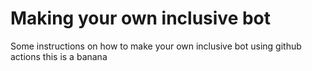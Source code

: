 # Making your own inclusive bot

Some instructions on how to make your own inclusive bot using github actions
this is a banana  

